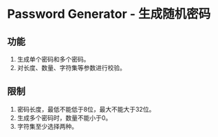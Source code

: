 # Password Generator - 生成随机密码

## 功能
1. 生成单个密码和多个密码。
2. 对长度、数量、字符集等参数进行校验。

## 限制
1. 密码长度，最低不能低于8位，最大不能大于32位。
2. 生成多个密码时，数量不能小于0。
3. 字符集至少选择两种。
